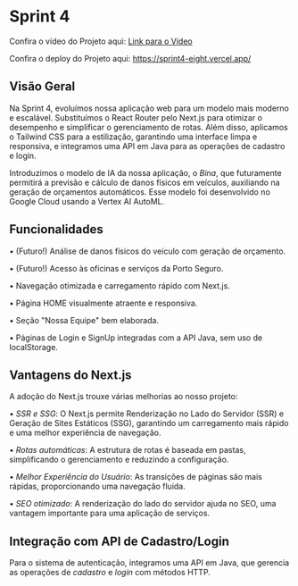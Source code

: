 # Sprint 4

Confira o vídeo do Projeto aqui: [Link para o Vídeo](https://youtu.be/j04An_uHJBY)

Confira o deploy do Projeto aqui: https://sprint4-eight.vercel.app/

## Visão Geral

Na Sprint 4, evoluímos nossa aplicação web para um modelo mais moderno e escalável. Substituímos o React Router pelo Next.js para otimizar o desempenho e simplificar o gerenciamento de rotas. Além disso, aplicamos o Tailwind CSS para a estilização, garantindo uma interface limpa e responsiva, e integramos uma API em Java para as operações de cadastro e login.

Introduzimos o modelo de IA da nossa aplicação, o *Bina*, que futuramente permitirá a previsão e cálculo de danos físicos em veículos, auxiliando na geração de orçamentos automáticos. Esse modelo foi desenvolvido no Google Cloud usando a Vertex AI AutoML.

## Funcionalidades

•⁠  ⁠(Futuro!) Análise de danos físicos do veículo com geração de orçamento.

•⁠  ⁠(Futuro!) Acesso às oficinas e serviços da Porto Seguro.

•⁠  ⁠Navegação otimizada e carregamento rápido com Next.js.

•⁠  ⁠Página HOME visualmente atraente e responsiva.

•⁠  ⁠Seção "Nossa Equipe" bem elaborada.

•⁠  ⁠Páginas de Login e SignUp integradas com a API Java, sem uso de localStorage.

## Vantagens do Next.js

A adoção do Next.js trouxe várias melhorias ao nosso projeto:

•⁠  ⁠*SSR e SSG*: O Next.js permite Renderização no Lado do Servidor (SSR) e Geração de Sites Estáticos (SSG), garantindo um carregamento mais rápido e uma melhor experiência de navegação.

•⁠  ⁠*Rotas automáticas*: A estrutura de rotas é baseada em pastas, simplificando o gerenciamento e reduzindo a configuração.

•⁠  ⁠*Melhor Experiência do Usuário*: As transições de páginas são mais rápidas, proporcionando uma navegação fluida.

•⁠  ⁠*SEO otimizado*: A renderização do lado do servidor ajuda no SEO, uma vantagem importante para uma aplicação de serviços.

## Integração com API de Cadastro/Login

Para o sistema de autenticação, integramos uma API em Java, que gerencia as operações de *cadastro* e *login* com métodos HTTP.
